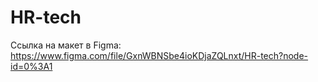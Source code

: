 # HR-tech
Ссылка на макет в Figma: https://www.figma.com/file/GxnWBNSbe4ioKDjaZQLnxt/HR-tech?node-id=0%3A1
